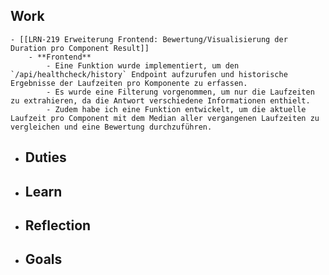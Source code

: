 ## Work
	- [[LRN-219 Erweiterung Frontend: Bewertung/Visualisierung der Duration pro Component Result]]
		- **Frontend**
			- Eine Funktion wurde implementiert, um den `/api/healthcheck/history` Endpoint aufzurufen und historische Ergebnisse der Laufzeiten pro Komponente zu erfassen.
			- Es wurde eine Filterung vorgenommen, um nur die Laufzeiten zu extrahieren, da die Antwort verschiedene Informationen enthielt.
			- Zudem habe ich eine Funktion entwickelt, um die aktuelle Laufzeit pro Component mit dem Median aller vergangenen Laufzeiten zu vergleichen und eine Bewertung durchzuführen.
- ## Duties
- ## Learn
- ## Reflection
- ## Goals
